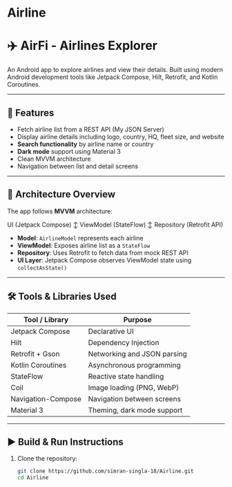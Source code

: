# Airline
# ✈️ AirFi - Airlines Explorer

An Android app to explore airlines and view their details. Built using modern Android development tools like Jetpack Compose, Hilt, Retrofit, and Kotlin Coroutines.

---

## 📱 Features

- Fetch airline list from a REST API (My JSON Server)
- Display airline details including logo, country, HQ, fleet size, and website
- **Search functionality** by airline name or country
- **Dark mode** support using Material 3
- Clean MVVM architecture
- Navigation between list and detail screens

---

## 🧱 Architecture Overview

The app follows **MVVM** architecture:

UI (Jetpack Compose)
↕
ViewModel (StateFlow)
↕
Repository (Retrofit API)


- **Model**: `AirlineModel` represents each airline
- **ViewModel**: Exposes airline list as a `StateFlow`
- **Repository**: Uses Retrofit to fetch data from mock REST API
- **UI Layer**: Jetpack Compose observes ViewModel state using `collectAsState()`

---

## 🛠 Tools & Libraries Used

| Tool / Library         | Purpose                            |
|------------------------|------------------------------------|
| Jetpack Compose        | Declarative UI                     |
| Hilt                   | Dependency Injection               |
| Retrofit + Gson        | Networking and JSON parsing        |
| Kotlin Coroutines      | Asynchronous programming           |
| StateFlow              | Reactive state handling            |
| Coil                   | Image loading (PNG, WebP)          |
| Navigation-Compose     | Navigation between screens         |
| Material 3             | Theming, dark mode support         |

---

## ▶️ Build & Run Instructions

1. Clone the repository:
   ```bash
   git clone https://github.com/simran-singla-18/Airline.git
   cd Airline
